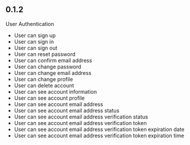 ## 0.1.2

User Authentication

  * User can sign up
  * User can sign in
  * User can sign out
  * User can reset password
  * User can confirm email address
  * User can change password
  * User can change email address
  * User can change profile
  * User can delete account
  * User can see account information
  * User can see account profile
  * User can see account email address
  * User can see account email address status
  * User can see account email address verification status
  * User can see account email address verification token
  * User can see account email address verification token expiration date
  * User can see account email address verification token expiration time

